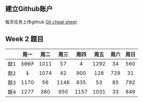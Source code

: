 ## 建立Github账户

每天任务上传github [Git cheat sheet](https://education.github.com/git-cheat-sheet-education.pdf)

## Week 2 题目
|       | 周一    | 周二    |  周三 |   周四 |   周五 | 周六 |  周日 |
| :----:| :----: | :----: |:----: |:----: |:----: |:----:|:----: |
| 题1   |  ~~1007~~   | 1011  | 57    |  4    |  1292  | 34   | 560  | 
| 题2   |  ~~1~~   | 1074  | 42   |  900   |  128  | 729   | 31  | 
| 题3   |  1170   | 56  | 1146    |  835    |  53  | 85   | 792  | 
| 题4   |  1277   | 380  | 950    |  1157    |  1031  | 33   | 849  | 


